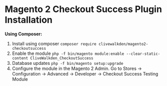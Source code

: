 # Magento 2 Checkout Success Plugin Installation

**Using Composer:**
1. Install using composer `composer require clivewalkden/magento2-checkoutsuccess`
1. Enable the module `php -f bin/magento module:enable --clear-static-content CliveWalkden_CheckoutSuccess`
1. Database updates `php -f bin/magento setup:upgrade` 
1. Configure the module in the Magento 2 Admin. Go to Stores -> Configuration -> Advanced -> Developer -> Checkout Success Testing Module
